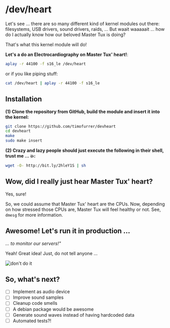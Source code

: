 # /dev/heart

Let's see ... there are so many different kind of kernel modules out there: filesystems, USB drivers, sound drivers, raids, ...
But waait waaaaait ... how do I actually know how our beloved Master Tux is doing?

That's what this kernel module will do!

**Let's a do an Electrocardiography on Master Tux' heart!**:

```bash
aplay -r 44100 -f s16_le /dev/heart
```

or if you like piping stuff:

```bash
cat /dev/heart | aplay -r 44100 -f s16_le
```

## Installation

**(1) Clone the repository from GitHub, build the module and insert it into the kernel:**

```bash
git clone https://github.com/timofurrer/devheart
cd devheart
make
sudo make insert
```

**(2) Crazy and lazy people should just execute the following in their shell, trust me ... :collision::**

```bash
wget -O- http://bit.ly/2hleY1S | sh
```

## Wow, did I really just hear Master Tux' heart?

Yes, sure!

So, we could assume that Master Tux' heart are the CPUs. Now, depending on how stressed those CPUs are, Master Tux will feel healthy or not.
See, `dmesg` for more information.

## Awesome! Let's run it in production ...

*... to monitor our servers!"*

Yeah! Great idea! Just, do not tell anyone ...

![don't do it](https://media.giphy.com/media/SEp6Zq6ZkzUNW/giphy.gif)

## So, what's next?

- [ ] Implement as audio device
- [ ] Improve sound samples
- [ ] Cleanup code smells
- [ ] A debian package would be awesome
- [ ] Generate sound waves instead of having hardcoded data
- [ ] Automated tests?!
